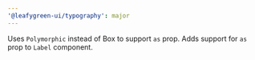 ```yaml
---
'@leafygreen-ui/typography': major
---
```


Uses `Polymorphic` instead of Box to support `as` prop. Adds support for `as` prop to `Label` component.
